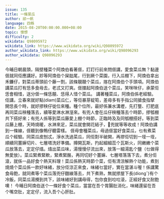 ```yaml
---
issue: 135
title: 一條菜瓜
author: 邱一帆
language: 四縣
date: 2015-08-20T00:00:00.000+08:00
topic: 懷想
difficulty: 2
wikidata: Q98095972
wikidata_link: https://www.wikidata.org/wiki/Q98095972
author_wikidata_link: https://www.wikidata.org/wiki/Q98096293
author_wikidata: Q98096293
---
```

今晡日朝晨頭，隔壁種菜个阿煥伯看著𠊎，䟓䟓行前來問𠊎講，愛食菜瓜無？黏邊𠊎就同佢應講好。跈等阿煥伯个屎朏尾，行到厥个菜園，行入瓜棚下，阿煥伯拿出禾鐮仔，對菜瓜蒂頭前个藤一割，該條靚靚个菜瓜，揢在阿煥伯个手頭項。阿煥伯講菜瓜打有恁多食毋去，老忒又打爽。𠊎擐起阿煥伯送个菜瓜，笑咪咪仔，承蒙佢恁會相惜，送分𠊎一條恁靚、恁得人惜个菜瓜。
講著種菜瓜，阿煥伯係老經驗。佢講，立春來就好點(diam)菜瓜仁，等佢暴芽綻筍，差毋多有手指公同搶食指擘開恁長个時，就好摎秧仔徙位來種。種个位所，最好係兼水溝壢，先打壟、打肥底再同菜瓜秧種落去，續等愛淋水淋溼來。有兜人會在瓜仔秧種落去个時節，摎瓠棚共下搭好來；有兜人係等到菜瓜藤愛上棚个時節，正臨時及及同瓠棚搭好。等到菜瓜藤上棚，天時燒暖，水淋來足，菜瓜就會開花結子，𫣆兜就等等收成！阿煥伯講到一條線，𠊎聽到像鴨仔聽雷樣。
𠊎毋會種菜瓜，毋過𠊎當好食菜瓜，乜有煮菜瓜个經驗。同菜瓜皮刨忒，淨水洗過菜瓜，同佢對半破開，再摎佢切到一垤一垤，順續同薑嫲切片、七層塔洗好準備。撙開瓦斯，扚起細細蕊个瓦斯火，同嫩嫩个菜瓜放落去，定定仔熻。熻出菜瓜味，湯慢慢仔流出來，放落一細湯匙个鹽（乜做得無愛放）。菜瓜緊煮緊軟，緊煮緊酪，再同切好个薑嫲、七層塔落落下去，煮分佢滾，就係一品好食个熱天料理！菜瓜係熱天時節个菜，佢有清涼解熱个功能，煮到燒燒个菜瓜係一款好味緒，放分佢涼正來食，味緒乜當好，實在當湛斗喔！係講驚食毋飽，就同煮等个菜瓜落兜仔麵線落去，共下煮熟，無就摎屋下長(diongˇ)有个冷飯，同菜瓜湯攪到共下，該味緒好到講毋得，包你食到㕸㕸滾，正經好食又耐飽噢！
今晡日阿煥伯送个一條好食个菜瓜，當當在吾个胃腸肚消化，味緒還留在吾个嘴空肚，定定仔，流入吾个心肝肚。